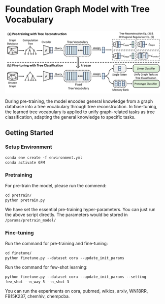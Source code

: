# Foundation Graph Model with Tree Vocabulary

<img src="assets/framework.png">

During pre-training, the model encodes general knowledge from a graph database into a tree vocabulary through tree
reconstruction. In fine-tuning, the learned tree vocabulary is applied to unify graph-related tasks as tree
classification, adapting the general knowledge to specific tasks.

## Getting Started

### Setup Environment

```
conda env create -f environment.yml
conda activate GFM
```

### Pretraining

For pre-train the model, please run the commend:

```
cd pretrain/
python pretrain.py
```

We have set the essential pre-training hyper-parameters. You can just run the above script directly. The parameters
would be stored in `/params/pretrain_model/`

### Fine-tuning

Run the command for pre-training and fine-tuning:

```
cd finetune/
python finetune.py --dataset cora --update_init_params
```

Run the command for few-shot learning:

```
python finetune.py --dataset cora --update_init_params --setting few_shot --n_way 5 --n_shot 3
```

You can run the experiments on cora, pubmed, wikics, arxiv, WN18RR, FB15K237, chemhiv, chempcba. 